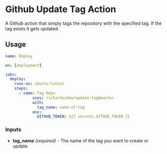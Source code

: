 # Github Update Tag Action
A Github action that simply tags the repository with the specified tag. If the tag exists it gets updated.

## Usage
```yml
name: Deploy

on: [deployment]

jobs:
  deploy:
    runs-on: ubuntu-latest
    steps:
      - name: Tag Repo
            uses: richardsimko/update-tag@master
            with:
              tag_name: name-of-tag
            env:
              GITHUB_TOKEN: ${{ secrets.GITHUB_TOKEN }}
```

### Inputs

- **tag_name** _(required)_ - The name of the tag you want to create or update.
